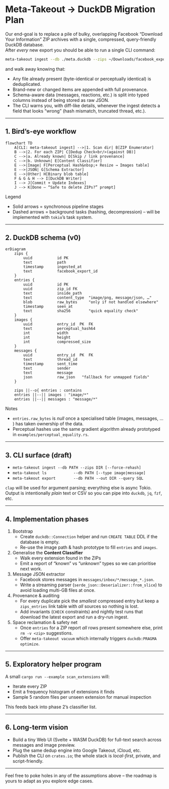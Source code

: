 # Meta-Takeout → DuckDB Migration Plan

Our end-goal is to replace a pile of bulky, overlapping Facebook
“Download Your Information” ZIP archives with a single, compressed,
query-friendly DuckDB database.  
After *every* new export you should be able to run a single CLI command:

```bash
meta-takeout ingest --db ./meta.duckdb --zips ~/Downloads/facebook_export
```

and walk away knowing that:

- Any file already present (byte-identical or perceptually identical) is
  deduplicated.
- Brand-new or changed items are appended with full provenance.
- Schema-aware data (messages, reactions, etc.) is split into typed
  columns instead of being stored as raw JSON.
- The CLI warns you, with diff-like details, whenever the ingest detects
  a field that looks “wrong” (hash mismatch, truncated thread, etc.).

---

## 1. Bird’s-eye workflow

```mermaid
flowchart TD
    A[CLI: meta-takeout ingest] -->|1. Scan dir| B[ZIP Enumerator]
    B -->|2. For each ZIP| C[Dedup Check<br/>(against DB)]
    C -->|a. Already known| D[Skip / link provenance]
    C -->|b. Unknown| E[Content Classifier]
    E -->|Image| F[Perceptual Hash&nbsp;+ Resize → Images table]
    E -->|JSON| G[Schema Extractor]
    E -->|Other| H[Binary blob table]
    F & G & H --> I[DuckDB Writer]
    I --> J[Commit + Update Indexes]
    J --> K[Done – “Safe to delete ZIPs?” prompt]
```

Legend  
- Solid arrows = synchronous pipeline stages  
- Dashed arrows = background tasks (hashing, decompression) – will be
  implemented with `tokio`’s task system.

---

## 2. DuckDB schema (v0)

```mermaid
erDiagram
    zips {
        uuid           id PK
        text           path
        timestamp      ingested_at
        text           facebook_export_id
    }
    entries {
        uuid           id PK
        uuid           zip_id FK
        text           inside_path
        text           content_type  "image/png, message/json, …"
        blob           raw_bytes     "only if not handled elsewhere"
        timestamp      seen_at
        text           sha256        "quick equality check"
    }
    images {
        uuid           entry_id  PK  FK
        text           perceptual_hash64
        int            width
        int            height
        int            compressed_size
    }
    messages {
        uuid           entry_id  PK  FK
        text           thread_id
        timestamp      sent_time
        text           sender
        text           message
        json           raw_json   "fallback for unmapped fields"
    }

    zips ||--o{ entries : contains
    entries ||--|| images : "image/*"
    entries ||--|| messages : "message/*"
```

Notes  
- `entries.raw_bytes` is *null* once a specialised table (images,
  messages, …​) has taken ownership of the data.  
- Perceptual hashes use the same gradient algorithm already prototyped
  in `examples/perceptual_equality.rs`.

---

## 3. CLI surface (draft)

- `meta-takeout ingest --db PATH --zips DIR [--force-rehash]`
- `meta-takeout ls            --db PATH [--type image|message]`
- `meta-takeout export        --db PATH --out DIR --query SQL`

`clap` will be used for argument parsing; everything else is async
Tokio. Output is intentionally *plain* text or CSV so you can pipe into
`duckdb`, `jq`, `fzf`, etc.

---

## 4. Implementation phases

1. Bootstrap
   - Create `duckdb::Connection` helper and run `CREATE TABLE` DDL if the
     database is empty.
   - Re-use the image path & hash prototype to fill `entries` and
     `images`.
2. Generalise the **Content Classifier**
   - Walk every extension found in the ZIPs
   - Emit a report of “known” vs “unknown” types so we can prioritise
     next work.
3. Message JSON extractor
   - Facebook stores messages in
     `messages/inbox/*/message_*.json`.  
   - Write a streaming parser (`serde_json::Deserializer::from_slice`)
     to avoid loading multi-GB files at once.
4. Provenance & auditing
   - For every duplicate pick the *smallest* compressed entry but keep a
     `zips_entries` link table with *all* sources so nothing is lost.
   - Add invariants (`CHECK` constraints) and nightly test runs that
     download the latest export and run a dry-run ingest.
5. Space reclamation & safety net
   - Once `entries` for a ZIP report *all* rows present somewhere else,
     print `rm -v <zip>` suggestions.
   - Offer `meta-takeout vacuum` which internally triggers
     `duckdb:PRAGMA optimize`.

---

## 5. Exploratory helper program

A small `cargo run --example scan_extensions` will:

- Iterate every ZIP
- Emit a frequency histogram of extensions it finds
- Sample 5 random files per unseen extension for manual inspection

This feeds back into phase 2’s classifier list.

---

## 6. Long-term vision

- Build a tiny Web UI (Svelte + WASM DuckDB) for full-text search across
  messages and image preview.  
- Plug the same dedup engine into Google Takeout, iCloud, etc.  
- Publish the CLI on `crates.io`; the whole stack is *local-first*,
  private, and script-friendly.

---

Feel free to poke holes in any of the assumptions above – the roadmap is
yours to adapt as you explore edge cases.